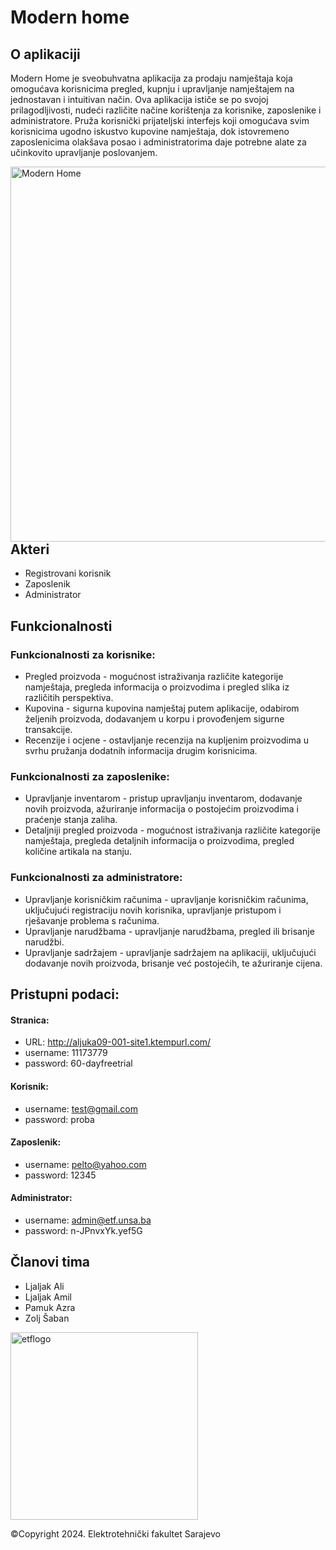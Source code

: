 # Modern home 

## O aplikaciji

Modern Home je sveobuhvatna aplikacija za prodaju namještaja koja omogućava korisnicima pregled, kupnju i upravljanje namještajem na jednostavan i intuitivan način. Ova aplikacija ističe se po svojoj prilagodljivosti, nudeći različite načine korištenja za korisnike, zaposlenike i administratore. Pruža korisnički prijateljski interfejs koji omogućava svim korisnicima ugodno iskustvo kupovine namještaja, dok istovremeno zaposlenicima olakšava posao i administratorima daje potrebne alate za učinkovito upravljanje poslovanjem.

<div>
<img src="https://github.com/OOAD-2023-2024/Tim32_Modern_home/assets/148446321/9ca492cd-f051-48dd-b0f6-e35d7ac516cc" align="right" width="600" alt="Modern Home">
</div>

## Akteri

- Registrovani korisnik
- Zaposlenik
- Administrator

## Funkcionalnosti

### Funkcionalnosti za korisnike:

- Pregled proizvoda - mogućnost istraživanja ​​različite kategorije namještaja, pregleda informacija o proizvodima i pregled slika iz različitih perspektiva.
- Kupovina - sigurna kupovina namještaj putem aplikacije, odabirom željenih proizvoda, dodavanjem u korpu i provođenjem sigurne transakcije.
- Recenzije i ocjene - ostavljanje recenzija na kupljenim proizvodima u svrhu pružanja dodatnih informacija drugim korisnicima.

### Funkcionalnosti za zaposlenike:

- Upravljanje inventarom - pristup upravljanju inventarom, dodavanje novih proizvoda, ažuriranje informacija o postojećim proizvodima i praćenje stanja zaliha.
- Detaljniji pregled proizvoda - mogućnost istraživanja ​​različite kategorije namještaja, pregleda detaljnih informacija o proizvodima, pregled količine artikala na stanju.

### Funkcionalnosti za administratore:

- Upravljanje korisničkim računima - upravljanje korisničkim računima, uključujući registraciju novih korisnika, upravljanje pristupom i rješavanje problema s računima.
- Upravljanje narudžbama - upravljanje narudžbama, pregled ili brisanje narudžbi.
- Upravljanje sadržajem - upravljanje sadržajem na aplikaciji, uključujući dodavanje novih proizvoda, brisanje već postojećih, te ažuriranje cijena.

## Pristupni podaci:

#### Stranica:
- URL: http://aljuka09-001-site1.ktempurl.com/
- username: 11173779
- password: 60-dayfreetrial

#### Korisnik:
- username: test@gmail.com
- password: proba

#### Zaposlenik:
- username: pelto@yahoo.com
- password: 12345

#### Administrator:
- username: admin@etf.unsa.ba
- password: n-JPnvxYk.yef5G


## Članovi tima
- Ljaljak Ali
- Ljaljak Amil
- Pamuk Azra
- Zolj Šaban

<div>
    <img src="https://github.com/OOAD-2023-2024/Tim32_Modern_home/assets/148446321/686e1dd5-f402-464e-9e5a-dbee41c9fe17" width="300" alt="etflogo">
</div>

©Copyright 2024. Elektrotehnički fakultet Sarajevo
